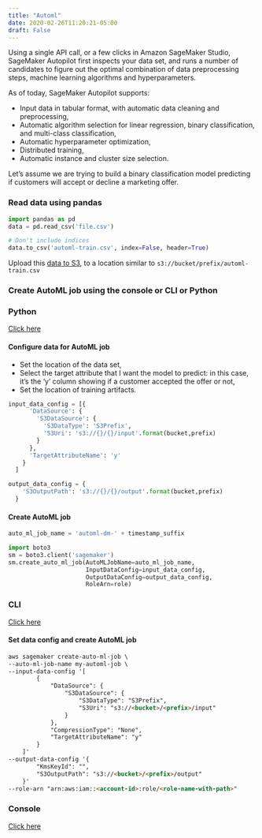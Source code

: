 ```yaml
---
title: "Automl"
date: 2020-02-26T11:20:21-05:00
draft: False
---
```


Using a single API call, or a few clicks in Amazon SageMaker Studio, SageMaker Autopilot first inspects your data set, and runs a number of candidates to figure out the optimal combination of data preprocessing steps, machine learning algorithms and hyperparameters.

As of today, SageMaker Autopilot supports:

- Input data in tabular format, with automatic data cleaning and preprocessing,
- Automatic algorithm selection for linear regression, binary classification, and multi-class classification,
- Automatic hyperparameter optimization,
- Distributed training,
- Automatic instance and cluster size selection.

Let’s assume we are trying to build a binary classification model predicting if customers will accept or decline a marketing offer.

### Read data using pandas
```python
import pandas as pd
data = pd.read_csv('file.csv')

# Don't include indices
data.to_csv('automl-train.csv', index=False, header=True)
```

Upload this [data to S3](../uploadtos3), to a location similar to ```s3://bucket/prefix/automl-train.csv```

### Create AutoML job using the console or CLI or Python

### Python
[Click here](https://github.com/awslabs/amazon-sagemaker-examples/blob/master/autopilot/sagemaker_autopilot_direct_marketing.ipynb)

#### Configure data for AutoML job

- Set the location of the data set,
- Select the target attribute that I want the model to predict: in this case, it’s the ‘y’ column showing if a customer accepted the offer or not,
- Set the location of training artifacts.

```python
input_data_config = [{
      'DataSource': {
        'S3DataSource': {
          'S3DataType': 'S3Prefix',
          'S3Uri': 's3://{}/{}/input'.format(bucket,prefix)
        }
      },
      'TargetAttributeName': 'y'
    }
  ]

output_data_config = {
    'S3OutputPath': 's3://{}/{}/output'.format(bucket,prefix)
  }
```

#### Create AutoML job
```python
auto_ml_job_name = 'automl-dm-' + timestamp_suffix

import boto3
sm = boto3.client('sagemaker')
sm.create_auto_ml_job(AutoMLJobName=auto_ml_job_name,
                      InputDataConfig=input_data_config,
                      OutputDataConfig=output_data_config,
                      RoleArn=role)

```

### CLI
[Click here](https://docs.aws.amazon.com/cli/latest/reference/sagemaker/create-auto-ml-job.html)

#### Set data config and create AutoML job
```html
aws sagemaker create-auto-ml-job \
--auto-ml-job-name my-automl-job \
--input-data-config '[
        {
            "DataSource": {
                "S3DataSource": {
                    "S3DataType": "S3Prefix",
                    "S3Uri": "s3://<bucket>/<prefix>/input"
                }
            },
            "CompressionType": "None",
            "TargetAttributeName": "y"
        }
    ]'
--output-data-config '{
        "KmsKeyId": "",
        "S3OutputPath": "s3://<bucket>/<prefix>/output"
    }'
--role-arn "arn:aws:iam::<account-id>:role/<role-name-with-path>"

```

### Console
[Click here](https://docs.aws.amazon.com/sagemaker/latest/dg/autopilot-automate-model-development-create-experiment.html)
